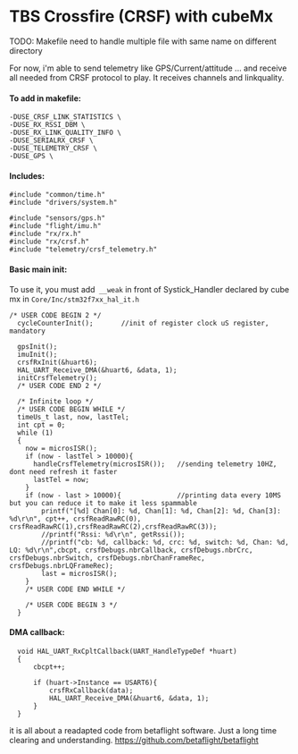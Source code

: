 # TBS Crossfire  (CRSF) with cubeMx

TODO: Makefile need to handle multiple file with same name on different directory

For now, i'm able to send telemetry like GPS/Current/attitude ... and receive all needed from CRSF protocol to play.
It receives channels and linkquality.

#### To add in makefile:
```
-DUSE_CRSF_LINK_STATISTICS \
-DUSE_RX_RSSI_DBM \
-DUSE_RX_LINK_QUALITY_INFO \
-DUSE_SERIALRX_CRSF \
-DUSE_TELEMETRY_CRSF \
-DUSE_GPS \
```

#### Includes:
```
#include "common/time.h"
#include "drivers/system.h"

#include "sensors/gps.h"
#include "flight/imu.h"
#include "rx/rx.h"
#include "rx/crsf.h"
#include "telemetry/crsf_telemetry.h"

```

#### Basic main init:
To use it, you must add` __weak` in front of Systick_Handler declared by cube mx in `Core/Inc/stm32f7xx_hal_it.h`

```
/* USER CODE BEGIN 2 */
  cycleCounterInit();       //init of register clock uS register, mandatory

  gpsInit();
  imuInit();
  crsfRxInit(&huart6);
  HAL_UART_Receive_DMA(&huart6, &data, 1);
  initCrsfTelemetry();
  /* USER CODE END 2 */

  /* Infinite loop */
  /* USER CODE BEGIN WHILE */
  timeUs_t last, now, lastTel;
  int cpt = 0;
  while (1)
  {
    now = microsISR();
    if (now - lastTel > 10000){
      handleCrsfTelemetry(microsISR());   //sending telemetry 10HZ, dont need refresh it faster
      lastTel = now;
    }
    if (now - last > 10000){              //printing data every 10MS but you can reduce it to make it less spammable
        printf("[%d] Chan[0]: %d, Chan[1]: %d, Chan[2]: %d, Chan[3]: %d\r\n", cpt++, crsfReadRawRC(0), crsfReadRawRC(1),crsfReadRawRC(2),crsfReadRawRC(3));
        //printf("Rssi: %d\r\n", getRssi());
        //printf("cb: %d, callback: %d, crc: %d, switch: %d, Chan: %d, LQ: %d\r\n",cbcpt, crsfDebugs.nbrCallback, crsfDebugs.nbrCrc, crsfDebugs.nbrSwitch, crsfDebugs.nbrChanFrameRec, crsfDebugs.nbrLQFrameRec);
        last = microsISR();
    }
    /* USER CODE END WHILE */

    /* USER CODE BEGIN 3 */
  }

```

#### DMA callback:
```
  void HAL_UART_RxCpltCallback(UART_HandleTypeDef *huart)
  {
      cbcpt++;

      if (huart->Instance == USART6){
          crsfRxCallback(data);
          HAL_UART_Receive_DMA(&huart6, &data, 1);
      }
  }
```

it is all about a readapted code from betaflight software.
Just a long time clearing and understanding.
https://github.com/betaflight/betaflight
